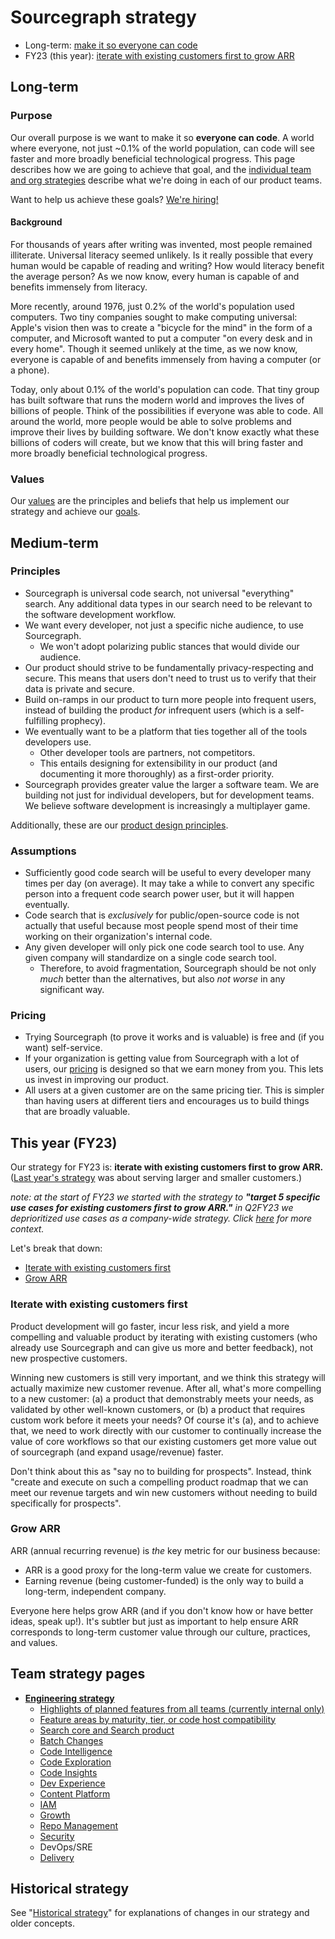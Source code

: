 # Sourcegraph strategy

- Long-term: [make it so everyone can code](#purpose)
- FY23 (this year): [iterate with existing customers first to grow ARR](#this-year-fy23)

## Long-term

### Purpose

Our overall purpose is we want to make it so **everyone can code**. A world where everyone, not just ~0.1% of the world population, can code will see faster and more broadly beneficial technological progress. This page describes how we are going to achieve that goal, and the [individual team and org strategies](#per-team-strategy-pages) describe what we're doing in each of our product teams.

Want to help us achieve these goals? [We're hiring!](https://github.com/sourcegraph/careers)

#### Background

For thousands of years after writing was invented, most people remained illiterate. Universal literacy seemed unlikely. Is it really possible that every human would be capable of reading and writing? How would literacy benefit the average person? As we now know, every human is capable of and benefits immensely from literacy.

More recently, around 1976, just 0.2% of the world's population used computers. Two tiny companies sought to make computing universal: Apple's vision then was to create a "bicycle for the mind" in the form of a computer, and Microsoft wanted to put a computer "on every desk and in every home". Though it seemed unlikely at the time, as we now know, everyone is capable of and benefits immensely from having a computer (or a phone).

Today, only about 0.1% of the world's population can code. That tiny group has built software that runs the modern world and improves the lives of billions of people. Think of the possibilities if everyone was able to code. All around the world, more people would be able to solve problems and improve their lives by building software. We don't know exactly what these billions of coders will create, but we know that this will bring faster and more broadly beneficial technological progress.

### Values

Our [values](../../company-info-and-process/values/index.md) are the principles and beliefs that help us implement our strategy and achieve our [goals](../goals/index.md).

## Medium-term

### Principles

- Sourcegraph is universal code search, not universal "everything" search. Any additional data types in our search need to be relevant to the software development workflow.
- We want every developer, not just a specific niche audience, to use Sourcegraph.
  - We won't adopt polarizing public stances that would divide our audience.
- Our product should strive to be fundamentally privacy-respecting and secure. This means that users don't need to trust us to verify that their data is private and secure.
- Build on-ramps in our product to turn more people into frequent users, instead of building the product _for_ infrequent users (which is a self-fulfilling prophecy).
- We eventually want to be a platform that ties together all of the tools developers use.
  - Other developer tools are partners, not competitors.
  - This entails designing for extensibility in our product (and documenting it more thoroughly) as a first-order priority.
- Sourcegraph provides greater value the larger a software team. We are building not just for individual developers, but for development teams. We believe software development is increasingly a multiplayer game.

Additionally, these are our [product design principles](../../departments/engineering/design/product_design_principles.md).

### Assumptions

- Sufficiently good code search will be useful to every developer many times per day (on average). It may take a while to convert any specific person into a frequent code search power user, but it will happen eventually.
- Code search that is _exclusively_ for public/open-source code is not actually that useful because most people spend most of their time working on their organization's internal code.
- Any given developer will only pick one code search tool to use. Any given company will standardize on a single code search tool.
  - Therefore, to avoid fragmentation, Sourcegraph should be not only _much_ better than the alternatives, but also _not worse_ in any significant way.

### Pricing

- Trying Sourcegraph (to prove it works and is valuable) is free and (if you want) self-service.
- If your organization is getting value from Sourcegraph with a lot of users, our [pricing](https://about.sourcegraph.com/pricing) is designed so that we earn money from you. This lets us invest in improving our product.
- All users at a given customer are on the same pricing tier. This is simpler than having users at different tiers and encourages us to build things that are broadly valuable.

## This year (FY23)

Our strategy for FY23 is: **iterate with existing customers first to grow ARR.** ([Last year's strategy](history.md#what-we-learned-from-fy22s-strategy) was about serving larger and smaller customers.)

_note: at the start of FY23 we started with the strategy to **"target 5 specific use cases for existing customers first to grow ARR."** in Q2FY23 we deprioritized use cases as a company-wide strategy. Click [here](https://docs.google.com/document/d/1nCe7k0JzYgSrrLkQvRJVD5-Lf2it6KptsZuOzMWOnyo/edit#bookmark=id.1kp9hh15xhdr) for more context._

Let's break that down:

- [Iterate with existing customers first](#iterate-with-existing-customers-first)
- [Grow ARR](#grow-arr)

### Iterate with existing customers first

Product development will go faster, incur less risk, and yield a more compelling and valuable product by iterating with existing customers (who already use Sourcegraph and can give us more and better feedback), not new prospective customers.

Winning new customers is still very important, and we think this strategy will actually maximize new customer revenue. After all, what's more compelling to a new customer: (a) a product that demonstrably meets your needs, as validated by other well-known customers, or (b) a product that requires custom work before it meets your needs? Of course it's (a), and to achieve that, we need to work directly with our customer to continually increase the value of core workflows so that our existing customers get more value out of sourcegraph (and expand usage/revenue) faster.

Don't think about this as "say no to building for prospects". Instead, think "create and execute on such a compelling product roadmap that we can meet our revenue targets and win new customers without needing to build specifically for prospects".

### Grow ARR

ARR (annual recurring revenue) is _the_ key metric for our business because:

- ARR is a good proxy for the long-term value we create for customers.
- Earning revenue (being customer-funded) is the only way to build a long-term, independent company.

Everyone here helps grow ARR (and if you don't know how or have better ideas, speak up!). It's subtler but just as important to help ensure ARR corresponds to long-term customer value through our culture, practices, and values.

## Team strategy pages

- [**Engineering strategy**](../../departments/engineering/index.md#product-vision-and-strategy)
  - [Highlights of planned features from all teams (currently internal only)](https://docs.google.com/presentation/d/1o3R8WUIhzzRz0x5laTwVcizOzVWrMBe5MCAz74H45Ss/edit#slide=id.gd8d1ce5e98_0_164)
  - [Feature areas by maturity, tier, or code host compatibility](../../departments/engineering/product/index.md#feature-matrices)
  - [Search core and Search product](search/index.md)
  - [Batch Changes](batch-changes/index.md)
  - [Code Intelligence](code-intelligence/index.md)
  - [Code Exploration](code-exploration/index.md)
  - [Code Insights](code-insights/index.md)
  - [Dev Experience](dev-experience/index.md)
  - [Content Platform](content-platform/index.md)
  - [IAM](iam/index.md)
  - [Growth](growth-team/index.md)
  - [Repo Management](repo-management/index.md)
  - [Security](https://github.com/orgs/sourcegraph/projects/257/views/3)
  - DevOps/SRE
  - [Delivery](delivery/index.md)

## Historical strategy

See "[Historical strategy](history.md)" for explanations of changes in our strategy and older concepts.
